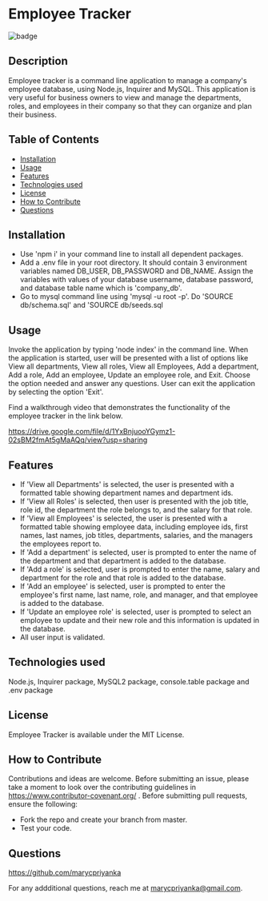 # Employee Tracker
![badge](https://img.shields.io/badge/MIT-License-blue.svg)

## Description

Employee tracker is a command line application to manage a company's employee database, using Node.js, Inquirer and MySQL. This application is very useful for business owners to view and manage the departments, roles, and employees in their company so that they can organize and plan their business.

## Table of Contents 

- [Installation](#installation)
- [Usage](#usage)
- [Features](#features)
- [Technologies used](#technologies-used)
- [License](#license)
- [How to Contribute](#how-to-contribute)
- [Questions](#questions)

## Installation

- Use 'npm i' in your command line to install all dependent packages. 
- Add a .env file in your root directory. It should contain 3 environment variables named DB_USER, DB_PASSWORD and DB_NAME. Assign the variables with values of your database username, database password, and database table name which is 'company_db'. 
- Go to mysql command line using  'mysql -u root -p'. Do 'SOURCE db/schema.sql' and 'SOURCE db/seeds.sql

## Usage

Invoke the application by typing 'node index' in the command line. When the application is started, user will be presented with a list of options like View all departments, View all roles, View all Employees, Add a department, Add a role, Add an employee, Update an employee role, and Exit. Choose the option needed and answer any questions. User can exit the application by selecting the option 'Exit'. 

Find a walkthrough video that demonstrates the functionality of the employee tracker in the link below.

https://drive.google.com/file/d/1YxBnjuooYGymz1-02sBM2fmAt5gMaAQq/view?usp=sharing

## Features

- If 'View all Departments' is selected, the user is presented with a formatted table showing department names and department ids.
- If 'View all Roles' is selected, then user is presented with the job title, role id, the department the role belongs to, and the salary for that role.
- If 'View all Employees' is selected, the user is presented with a formatted table showing employee data, including employee ids, first names, last names, job titles, departments, salaries, and the managers the employees report to.
- If 'Add a department' is selected, user is prompted to enter the name of the department and that department is added to the database.
- If 'Add a role' is selected, user is prompted to enter the name, salary and department for the role and that role is added to the database.
- If 'Add an employee' is selected, user is prompted to enter the employee's first name, last name, role, and manager, and that employee is added to the database.
- If 'Update an employee role' is selected, user is prompted to select an employee to update and their new role and this information is updated in the database.
- All user input is validated. 

##  Technologies used

Node.js, Inquirer package, MySQL2 package, console.table package and .env package

## License

Employee Tracker is available under the MIT License.

## How to Contribute

Contributions and ideas are welcome. Before submitting an issue, please take a moment to look over the contributing guidelines in https://www.contributor-covenant.org/ . Before submitting pull requests, ensure the following:

- Fork the repo and create your branch from master.
- Test your code.

## Questions

https://github.com/marycpriyanka

For any addditional questions, reach me at marycpriyanka@gmail.com.
